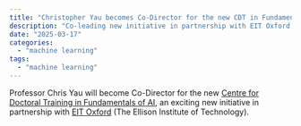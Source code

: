 ```yaml
---
title: "Christopher Yau becomes Co-Director for the new CDT in Fundamentals of AI"
description: "Co-leading new initiative in partnership with EIT Oxford (The Ellison Institute of Technology"
date: "2025-03-17"
categories:
  - "machine learning"
tags:
  - "machine learning"
---
```


Professor Chris Yau will become Co-Director for the new [Centre for Doctoral Training in Fundamentals of AI](https://foaicdt.web.ox.ac.uk/), an exciting new initiative in partnership with [EIT Oxford](https://www.eit.org/) (The Ellison Institute of Technology).
